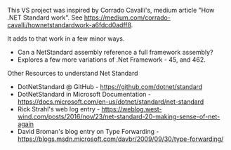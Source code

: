 This VS project was inspired by Corrado Cavalli's, medium article "How .NET Standard work". See https://medium.com/corrado-cavalli/hownetstandardwork-a6fdcd0adff8. 

It adds to that work in a few minor ways. 
 
 - Can a NetStandard assembly reference a full framework assembly?
 - Explores a few more variations of .Net Framework - 45, and 462.

Other Resources to understand Net Standard

- DotNetStandard @ GitHub -  https://github.com/dotnet/standard
- DotNetStandard in Microsoft Documentation - https://docs.microsoft.com/en-us/dotnet/standard/net-standard
- Rick Strahl's web log entry - https://weblog.west-wind.com/posts/2016/nov/23/net-standard-20-making-sense-of-net-again
- David Broman's blog entry on Type Forwarding - https://blogs.msdn.microsoft.com/davbr/2009/09/30/type-forwarding/ 